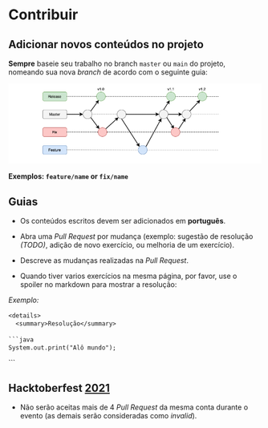 # Contribuir

## Adicionar novos conteúdos no projeto

**Sempre** baseie seu trabalho no branch `master` ou `main` do projeto, nomeando sua nova _branch_ de acordo com o seguinte guia:

![branchs](/docs/img/git-branchs.png)

**Exemplos: `feature/name` or `fix/name`**

## Guias

- Os conteúdos escritos devem ser adicionados em **português**.

- Abra uma _Pull Request_ por mudança (exemplo: sugestão de resolução _(TODO)_, adição de novo exercício, ou melhoria de um exercício).

- Descreve as mudanças realizadas na _Pull Request_.

- Quando tiver varios exercícios na mesma página, por favor, use o spoiler no markdown para mostrar a resolução:

_Exemplo:_

```
<details>
  <summary>Resolução</summary>

```java
System.out.print("Alô mundo");
```
</details>
```

## Hacktoberfest [2021](https://hacktoberfest.digitalocean.com/?mkt_tok=MTEzLURUTi0yNjYAAAF_aezFqxkovZOmqb7afzTaFagFsG_4qSP84UeArzlcZBsmpwW6yiDQfa0-3tJGdR9r0qDVs0dbsWV9ZM9beINRTjAdlKL39k2G3UuwkFPY)

- Não serão aceitas mais de 4 _Pull Request_ da mesma conta durante o evento (as demais serão consideradas como _invalid_).
